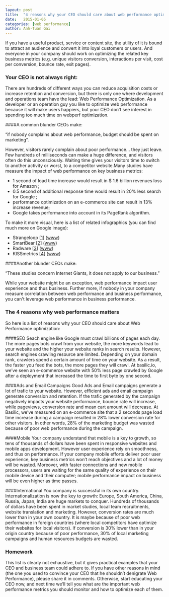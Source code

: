 ```yaml
---
layout: post
title:  "4 reasons why your CEO should care about web performance optimization."
date:   2015-01-05
categories: [web performance]
author: Anh-Tuan Gai
---
```



If you have a useful product, service or content site, the utility of it is bound to attract an audience and convert it into loyal customers or users. And everyone in your company should work on optimizing the related key business metrics (e.g. unique visitors conversion, interactions per visit, cost per conversion, bounce rate, exit pages).


### Your CEO is not always right:

There are hundreds of different ways you can reduce acquisition costs or increase retention and conversion, but there is only one where development and operations team have the lead: Web Performance Optimization. As a developer or an operation guy you like to optimize web performance because it will make users happiers, but your CEO don’t see interest in spending too much time on webperf optimization.


####A common blunder CEOs make:

“if nobody complains about web performance, budget should be spent on marketing”.

However, visitors rarely complain about poor performance… they just leave. Few hundreds of milliseconds can make a huge difference, and visitors often do this unconsciously. Waiting time gives your visitors time to switch to another activity or worst, to a competitor website.Many studies have measure the impact of web performance on key business metrics:

* 1 second of load time increase would result in $ 1.6 billion revenues loss for Amazon ;
* 0.5 second of additional response time would result in 20% less search for Google ;
* performance optimization on an e-commerce site can result in 13% increase revenue;
* Google takes performance into account in its PageRank algorithm.


To make it more visual, here is a list of related infographics (you can find much more on Google image):

* Strangeloop [[1](http://www.strangeloopnetworks.com/assets/images/infographic1.jpg)] ([www](http://strangeloop.com/))
* SmartBear [[2](http://blog.smartbear.com/wp-content/uploads/imports/poor-web-performance-infographic%20final-resized-600.jpg)] ([www](http://smartbear.com/))
* Radware [[3](http://www.webperformancetoday.com/wp-content/uploads/2013/10/BLOG-StateOfTheUnionFall2013Infographic.png)] ([www](http://radware.com/))
* KISSmetrics [[4](http://cdn.sixrevisions.com/0333-10_kissmetrics_infographic_loadtime.jpg)]  ([www](http://kissmetrics.com/))

####Another blunder CEOs make:

“These studies concern Internet Giants, it does not apply to our business.”

While your website might be an exception, web performance impact user experience and thus business. Further more, if nobody in your company measure correlation between web performance and business performance, you can't leverage web performance in business performance.


### The 4 reasons why web performance matters

So here is a list of reasons why your CEO should care about Web Performance optimization:

####SEO
Seach engine like Google must crawl billions of pages each day. The more pages bots crawl from your website, the more keywords lead to your website and the higher your website ranks in search results. However, search engines crawling resource are limited. Depending on your domain rank, crawlers spend a certain amount of time on your website. As a result, the faster you feed the bots, the more pages they will crawl. At basilic.io, we’ve seen an e-commerce website with 50% less page crawled by Google after a deployment that increased the time to first byte by one second.

####Ads and Email Campaigns
Good Ads and Email campaigns generate a lot of trafic to your website. However, efficient ads and email campaign generate conversion and retention. If the trafic generated by the campaign negatively impacts your website performance, bounce rate will increase, while pageviews, conversion rate and mean cart amount will decrease. At Basilic, we’ve measured on an e-commerce site that a 2 seconds page load time increase during a campaign resulted in 28% lower conversion rate for other visitors. In other words, 28% of the marketing budget was wasted because of poor web performance during the campaign.

####Mobile
Your company understand that mobile is a key to growth, so tens of thousands of dollars have been spent in responsive websites and mobile apps development. However user experience rely on smoothness, and thus on performance. If your company mobile efforts deliver poor user experience, key business metrics won’t reach objectives and a lot of money will be wasted. Moreover, with faster connections and new mobile processors, users are waiting for the same quality of experience on their mobile device and their computer; mobile performance impact on business will be even higher as time passes.

####International
You company is successful in its own country. Internationalization is now the key to growth: Europe, South America, China, Russia, Japan, India are huge markets to conquer. Hundreds of thousands of dollars have been spent in market studies, local team recruitments, website translation and marketing. However, conversion rates are much lower than in your own country. It is maybe because of poor web performance in foreign countries (where local competitors have optimize their websites for local visitors). If conversion is 30% lower than in your origin country because of poor performance,  30% of local marketing campaigns and human resources budgets are wasted.

### Homework
This list is clearly not exhaustive, but it gives practical examples that your CEO and business team could adhere to. If you have other reasons in mind (the one you used to convince your CEO that he shouldn’t denigrate Web Performance), please share it in comments. Otherwise, start educating your CEO now, and next time we’ll tell you what are the important web performance metrics you should monitor and how to optimize each of them.
